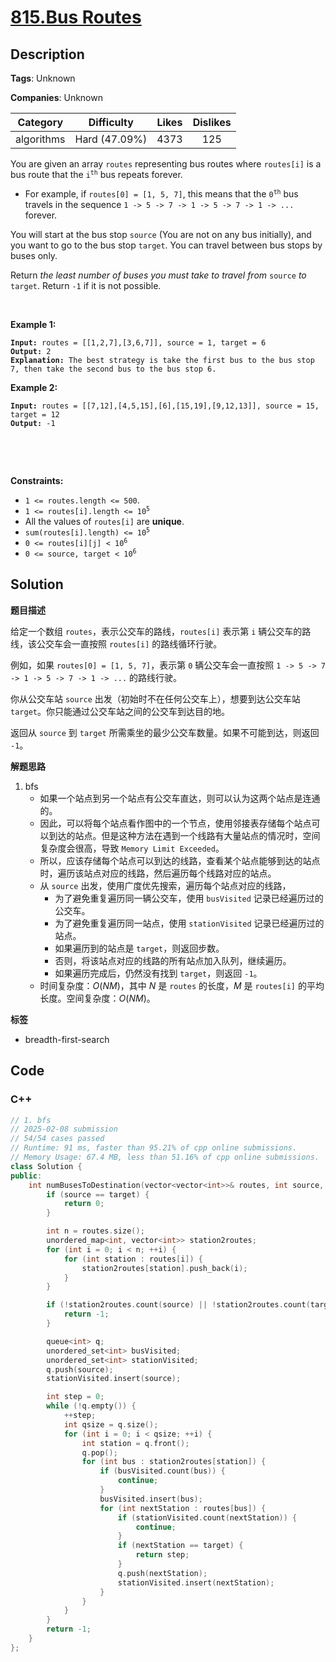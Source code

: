 # [815.Bus Routes](https://leetcode.com/problems/bus-routes/description/)

## Description

**Tags**: Unknown

**Companies**: Unknown

|  Category  |  Difficulty   | Likes | Dislikes |
| :--------: | :-----------: | :---: | :------: |
| algorithms | Hard (47.09%) | 4373  |   125    |

<p>You are given an array <code>routes</code> representing bus routes where <code>routes[i]</code> is a bus route that the <code>i<sup>th</sup></code> bus repeats forever.</p>
<ul>
  <li>For example, if <code>routes[0] = [1, 5, 7]</code>, this means that the <code>0<sup>th</sup></code> bus travels in the sequence <code>1 -&gt; 5 -&gt; 7 -&gt; 1 -&gt; 5 -&gt; 7 -&gt; 1 -&gt; ...</code> forever.</li>
</ul>
<p>You will start at the bus stop <code>source</code> (You are not on any bus initially), and you want to go to the bus stop <code>target</code>. You can travel between bus stops by buses only.</p>
<p>Return <em>the least number of buses you must take to travel from </em><code>source</code><em> to </em><code>target</code>. Return <code>-1</code> if it is not possible.</p>
<p>&nbsp;</p>
<p><strong class="example">Example 1:</strong></p>
<pre><code><strong>Input:</strong> routes = [[1,2,7],[3,6,7]], source = 1, target = 6
<strong>Output:</strong> 2
<strong>Explanation:</strong> The best strategy is take the first bus to the bus stop 7, then take the second bus to the bus stop 6.</code></pre>
<p><strong class="example">Example 2:</strong></p>
<pre><code><strong>Input:</strong> routes = [[7,12],[4,5,15],[6],[15,19],[9,12,13]], source = 15, target = 12
<strong>Output:</strong> -1</code></pre>
<p>&nbsp;</p>
<p>&nbsp;</p>
<p><strong>Constraints:</strong></p>
<ul>
  <li><code>1 &lt;= routes.length &lt;= 500</code>.</li>
  <li><code>1 &lt;= routes[i].length &lt;= 10<sup>5</sup></code></li>
  <li>All the values of <code>routes[i]</code> are <strong>unique</strong>.</li>
  <li><code>sum(routes[i].length) &lt;= 10<sup>5</sup></code></li>
  <li><code>0 &lt;= routes[i][j] &lt; 10<sup>6</sup></code></li>
  <li><code>0 &lt;= source, target &lt; 10<sup>6</sup></code></li>
</ul>

## Solution

**题目描述**

给定一个数组 `routes`，表示公交车的路线，`routes[i]` 表示第 `i` 辆公交车的路线，该公交车会一直按照 `routes[i]` 的路线循环行驶。

例如，如果 `routes[0] = [1, 5, 7]`，表示第 `0` 辆公交车会一直按照 `1 -> 5 -> 7 -> 1 -> 5 -> 7 -> 1 -> ...` 的路线行驶。

你从公交车站 `source` 出发（初始时不在任何公交车上），想要到达公交车站 `target`。你只能通过公交车站之间的公交车到达目的地。

返回从 `source` 到 `target` 所需乘坐的最少公交车数量。如果不可能到达，则返回 `-1`。

**解题思路**

1. bfs
   - 如果一个站点到另一个站点有公交车直达，则可以认为这两个站点是连通的。
   - 因此，可以将每个站点看作图中的一个节点，使用邻接表存储每个站点可以到达的站点。但是这种方法在遇到一个线路有大量站点的情况时，空间复杂度会很高，导致 `Memory Limit Exceeded`。
   - 所以，应该存储每个站点可以到达的线路，查看某个站点能够到达的站点时，遍历该站点对应的线路，然后遍历每个线路对应的站点。
   - 从 `source` 出发，使用广度优先搜索，遍历每个站点对应的线路，
     - 为了避免重复遍历同一辆公交车，使用 `busVisited` 记录已经遍历过的公交车。
     - 为了避免重复遍历同一站点，使用 `stationVisited` 记录已经遍历过的站点。
     - 如果遍历到的站点是 `target`，则返回步数。
     - 否则，将该站点对应的线路的所有站点加入队列，继续遍历。
     - 如果遍历完成后，仍然没有找到 `target`，则返回 `-1`。
   - 时间复杂度：$O(NM)$，其中 $N$ 是 `routes` 的长度，$M$ 是 `routes[i]` 的平均长度。空间复杂度：$O(NM)$。

**标签**

- breadth-first-search

<!-- code start -->
## Code

### C++

```cpp
// 1. bfs
// 2025-02-08 submission
// 54/54 cases passed
// Runtime: 91 ms, faster than 95.21% of cpp online submissions.
// Memory Usage: 67.4 MB, less than 51.16% of cpp online submissions.
class Solution {
public:
    int numBusesToDestination(vector<vector<int>>& routes, int source, int target) {
        if (source == target) {
            return 0;
        }

        int n = routes.size();
        unordered_map<int, vector<int>> station2routes;
        for (int i = 0; i < n; ++i) {
            for (int station : routes[i]) {
                station2routes[station].push_back(i);
            }
        }

        if (!station2routes.count(source) || !station2routes.count(target)) {
            return -1;
        }

        queue<int> q;
        unordered_set<int> busVisited;
        unordered_set<int> stationVisited;
        q.push(source);
        stationVisited.insert(source);

        int step = 0;
        while (!q.empty()) {
            ++step;
            int qsize = q.size();
            for (int i = 0; i < qsize; ++i) {
                int station = q.front();
                q.pop();
                for (int bus : station2routes[station]) {
                    if (busVisited.count(bus)) {
                        continue;
                    }
                    busVisited.insert(bus);
                    for (int nextStation : routes[bus]) {
                        if (stationVisited.count(nextStation)) {
                            continue;
                        }
                        if (nextStation == target) {
                            return step;
                        }
                        q.push(nextStation);
                        stationVisited.insert(nextStation);
                    }
                }
            }
        }
        return -1;
    }
};
```

<!-- code end -->
